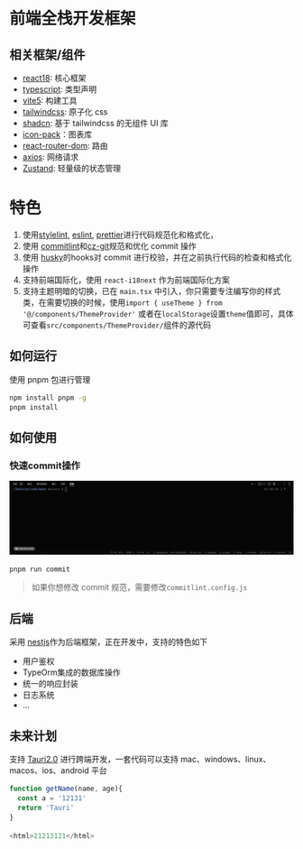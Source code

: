 # 前端全栈开发框架

## 相关框架/组件
- [react18](https://reactjs.org/): 核心框架
- [typescript](https://www.typescriptlang.org/): 类型声明
- [vite5](https://cn.vitejs.dev/): 构建工具
- [tailwindcss](https://tailwindcss.com/): 原子化 css
- [shadcn](https://ui.shadcn.com/): 基于 tailwindcss 的无组件 UI 库
- [icon-pack](https://iconpark.oceanengine.com/official)：图表库
- [react-router-dom](https://reactrouter.com/en/main): 路由
- [axios](https://axios-http.com/docs/intro): 网络请求
- [Zustand](https://docs.pmnd.rs/zustand/getting-started/introduction): 轻量级的状态管理

# 特色
1. 使用[stylelint](https://stylelint.io/), [eslint](https://eslint.org/), [prettier](https://prettier.io/)进行代码规范化和格式化，
2. 使用 [commitlint](https://commitlint.js.org/)和[cz-git](https://cz-git.qbb.sh/zh/)规范和优化 commit 操作
3. 使用 [husky](https://typicode.github.io/husky/)的hooks对 commit 进行校验，并在之前执行代码的检查和格式化操作
4. 支持前端国际化，使用 `react-i18next` 作为前端国际化方案
5. 支持主题明暗的切换，已在 `main.tsx` 中引入，你只需要专注编写你的样式类，在需要切换的时候，使用`import { useTheme } from '@/components/ThemeProvider'` 或者在`localStorage`设置`theme`值即可，具体可查看`src/components/ThemeProvider/`组件的源代码

## 如何运行
使用 pnpm 包进行管理
```bash
npm install pnpm -g
pnpm install
```

## 如何使用
### 快速commit操作
![commit.gif](./img/commit.gif)
```bash
pnpm run commit
```
> 如果你想修改 commit 规范，需要修改`commitlint.config.js`


## 后端
采用 [nestjs](https://docs.nestjs.com/)作为后端框架，正在开发中，支持的特色如下

- 用户鉴权
- TypeOrm集成的数据库操作
- 统一的响应封装
- 日志系统
- ...


## 未来计划
支持 [Tauri2.0](https://v2.tauri.app/blog/tauri-2-0-0-beta/) 进行跨端开发，一套代码可以支持 mac、windows、linux、macos、ios、android 平台

```js
function getName(name, age){
  const a = '12131'
  return 'Tauri'
}

<html>21213121</html>
```

